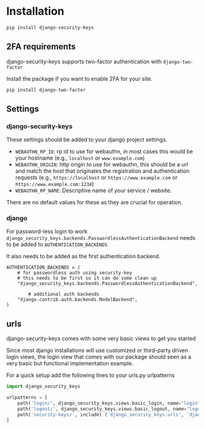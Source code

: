 # Installation

```sh
pip install django-security-keys
```

## 2FA requirements

django-security-keys supports two-factor authentication with `django-two-factor`

Install the package if you want to enable 2FA for your site.

```sh
pip install django-two-factor
```

## Settings

### django-security-keys

These settings should be added to your django project settings.

- `WEBAUTHN_RP_ID`: rp id to use for webauthn, in most cases this would be your hostname (e.g., `localhost` or `www.example.com`)
- `WEBAUTHN_ORIGIN`: http origin to use for webauthn, this should be a url and match the host that originates the registration and authentication requests (e.g., `https://localhost` or `https://www.example.com` or `https://www.example.com:1234`)
- `WEBAUTHN_RP_NAME`: Descriptive name of your service / website.

There are no default values for these as they are crucial for operation.

### django 

For password-less login to work `django_security_keys.backends.PasswordlessAuthenticationBackend` needs to be added to `AUTHENTICATION_BACKENDS`

It also needs to be added as the first authentication backend.

```
AUTHENTICATION_BACKENDS = (
    # for passwordless auth using security-key
    # this needs to be first so it can do some clean up
    "django_security_keys.backends.PasswordlessAuthenticationBackend",

		# additional auth backends 
    "django.contrib.auth.backends.ModelBackend",
)
```

## urls

django-security-keys comes with some very basic views to get you started

Since most django installations will use customized or third-party driven login views, the login view that comes with our package should seen as a very basic but functional implementation example.

For a quick setup add the following lines to your urls.py urlpatterns

```py
import django_security_keys

urlpatterns = [
    path('login/', django_security_keys.views.basic_login, name="login"),
    path('logout/', django_security_keys.views.basic_logout, name="logout"),
    path('security-keys/', include( ('django_security_keys.urls', 'django_security_keys'), namespace="security-keys"))
]
```
